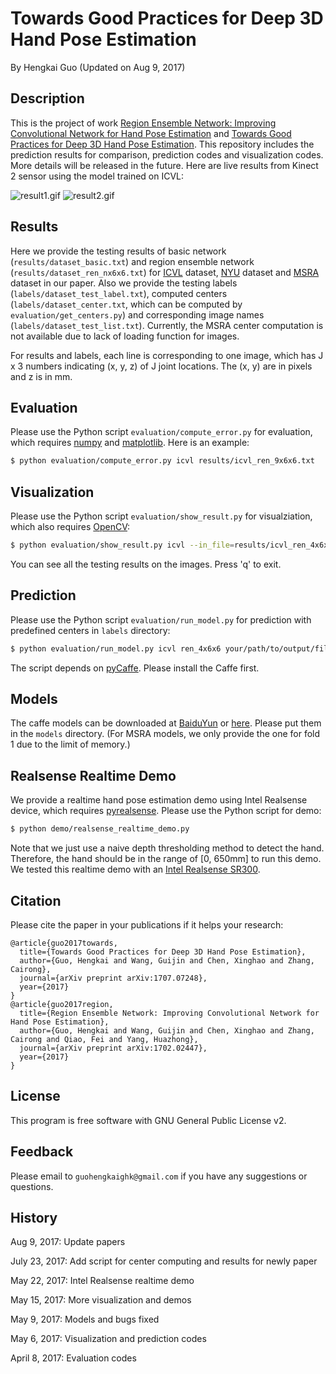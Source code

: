 # Towards Good Practices for Deep 3D Hand Pose Estimation
By Hengkai Guo (Updated on Aug 9, 2017)

## Description
This is the project of work [Region Ensemble Network: Improving Convolutional Network for Hand Pose Estimation](https://arxiv.org/abs/1702.02447) and [Towards Good Practices for Deep 3D Hand Pose Estimation](https://arxiv.org/abs/1707.07248). This repository includes the prediction results for comparison, prediction codes and visualization codes. More details will be released in the future. Here are live results from Kinect 2 sensor using the model trained on ICVL:

![result1.gif](demo/output_icvl_xinghao.gif) ![result2.gif](demo/output_icvl_hengkai.gif)

## Results
Here we provide the testing results of basic network (`results/dataset_basic.txt`) and region ensemble network (`results/dataset_ren_nx6x6.txt`) for [ICVL](http://www.iis.ee.ic.ac.uk/~dtang/hand.html) dataset, [NYU](http://cims.nyu.edu/~tompson/NYU_Hand_Pose_Dataset.htm) dataset and [MSRA](http://research.microsoft.com/en-us/um/people/yichenw/handpose/cvpr15_MSRAHandGestureDB.zip) dataset in our paper. Also we provide the testing labels (`labels/dataset_test_label.txt`), computed centers (`labels/dataset_center.txt`, which can be computed by `evaluation/get_centers.py`) and corresponding image names (`labels/dataset_test_list.txt`). Currently, the MSRA center computation is not available due to lack of loading function for images.

For results and labels, each line is corresponding to one image, which has J x 3 numbers indicating (x, y, z) of J joint locations. The (x, y) are in pixels and z is in mm.

## Evaluation
Please use the Python script `evaluation/compute_error.py` for evaluation, which requires [numpy](http://www.numpy.org/) and [matplotlib](http://matplotlib.org/). Here is an example:
``` bash
$ python evaluation/compute_error.py icvl results/icvl_ren_9x6x6.txt
```

## Visualization
Please use the Python script `evaluation/show_result.py` for visualziation, which also requires [OpenCV](http://opencv.org/):
``` bash
$ python evaluation/show_result.py icvl --in_file=results/icvl_ren_4x6x6.txt
```
You can see all the testing results on the images. Press 'q' to exit.

## Prediction
Please use the Python script `evaluation/run_model.py` for prediction with predefined centers in `labels` directory:
``` bash
$ python evaluation/run_model.py icvl ren_4x6x6 your/path/to/output/file your/path/to/ICVL/images/test
```
The script depends on [pyCaffe](https://github.com/BVLC/caffe). Please install the Caffe first.

## Models
The caffe models can be downloaded at [BaiduYun](http://pan.baidu.com/s/1geFecSF) or [here](http://image.ee.tsinghua.edu.cn/models/icip2017-ren/models.zip). Please put them in the `models` directory. (For MSRA models, we only provide the one for fold 1 due to the limit of memory.)

## Realsense Realtime Demo
We provide a realtime hand pose estimation demo using Intel Realsense device, which requires [pyrealsense](https://github.com/toinsson/pyrealsense). Please use the Python script for demo:
``` bash
$ python demo/realsense_realtime_demo.py
```
Note that we just use a naive depth thresholding method to detect the hand. Therefore, the hand should be in the range of [0, 650mm] to run this demo.
We tested this realtime demo with an [Intel Realsense SR300](https://software.intel.com/en-us/realsense/sr300camera).

## Citation
Please cite the paper in your publications if it helps your research:

```
@article{guo2017towards,
  title={Towards Good Practices for Deep 3D Hand Pose Estimation},
  author={Guo, Hengkai and Wang, Guijin and Chen, Xinghao and Zhang, Cairong},
  journal={arXiv preprint arXiv:1707.07248},
  year={2017}
}
@article{guo2017region,
  title={Region Ensemble Network: Improving Convolutional Network for Hand Pose Estimation},
  author={Guo, Hengkai and Wang, Guijin and Chen, Xinghao and Zhang, Cairong and Qiao, Fei and Yang, Huazhong},
  journal={arXiv preprint arXiv:1702.02447},
  year={2017}
}
```

## License
This program is free software with GNU General Public License v2.

## Feedback
Please email to `guohengkaighk@gmail.com` if you have any suggestions or questions.

## History
Aug 9, 2017: Update papers

July 23, 2017: Add script for center computing and results for newly paper

May 22, 2017: Intel Realsense realtime demo

May 15, 2017: More visualization and demos

May 9, 2017: Models and bugs fixed

May 6, 2017: Visualization and prediction codes

April 8, 2017: Evaluation codes

